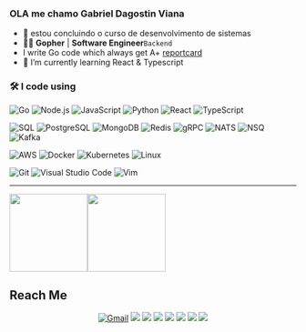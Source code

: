 ### OLA me chamo Gabriel Dagostin Viana

- 🔭 estou concluindo o curso de desenvolvimento de sistemas
- 🐱‍💻 **Gopher** | **Software Engineer**`Backend`
- I write Go code which always get A+ [reportcard](https://github.com/gojp/goreportcard)
- 🌱 I’m currently learning React & Typescript

### 🛠 I code using

![Go](https://img.shields.io/badge/-Go-05122A?style=flat&logo=go)
![Node.js](https://img.shields.io/badge/-Node.js-05122A?&logo=node.js)
![JavaScript](https://img.shields.io/badge/-JavaScript-05122A?&logo=JavaScript)
![Python](https://img.shields.io/badge/-Python-05122A?&logo=Python)
![React](https://img.shields.io/badge/-React-05122A?&logo=React)
![TypeScript](https://img.shields.io/badge/-TypeScript-05122A?&logo=TypeScript)

![SQL](https://img.shields.io/badge/-SQL-05122A?&logo=MySQL)
![PostgreSQL](https://img.shields.io/badge/-PostgreSQL-05122A?style=flat&logo=PostgreSQL)
![MongoDB](https://img.shields.io/badge/-MongoDB-05122A?style=flat&logo=MongoDB)
![Redis](https://img.shields.io/badge/-Redis-05122A?style=flat&logo=Redis)
![gRPC](https://img.shields.io/badge/-gRPC-05122A?style=flat&logo=grpc)
![NATS](./asset/nats.svg)
![NSQ](./asset/nsq.svg)
![Kafka](https://img.shields.io/badge/-Kafka-05122A?style=flat&logo=apache-kafka)

![AWS](https://img.shields.io/badge/-AWS-05122A?&logo=Amazon-AWS&logoColor=F90)
![Docker](https://img.shields.io/badge/-Docker-05122A?&logo=Docker)
![Kubernetes](https://img.shields.io/badge/-Kubernetes-05122A?&logo=Kubernetes)
![Linux](https://img.shields.io/badge/-Linux-05122A?&logo=Linux)

![Git](https://img.shields.io/badge/-Git-05122A?style=flat&logo=git)
![Visual Studio Code](https://img.shields.io/badge/-VS%20Code-05122A?style=flat&logo=visual-studio-code&logoColor=007ACC)
![Vim](https://img.shields.io/badge/-VIM-05122A?style=flat&logo=neovim)

---

<img height="137px" src="https://github-readme-stats.vercel.app/api?username=manigandand&hide_title=true&hide_border=flase&show_icons=true&include_all_commits=true&count_private=true&line_height=21&&theme=tokyonight" /><img height="137px" src="https://github-readme-stats.vercel.app/api/top-langs/?username=manigandand&hide=php,html&hide_title=true&hide_border=true&layout=compact&langs_count=7&theme=tokyonight" />

## Reach Me

<p id="socialIcons" align="center">
    <a href="mailto:manigandan.jeff@gmail.com">
        <img alt="Gmail" src="https://mail.google.com/mail/u/1/#inbox" /></a>
    <a href="https://linkedin.com/in/manigandand" alt="LinkedIn">
        <img src="https://www.linkedin.com/in/gabriel-dagostin-viana-805594366/" /></a>
    <a href="https://stackoverflow.com/users/4201748/manigandand" alt="StackOverflow">
        <img src="https://img.shields.io/badge/-manigandand-FE7A16?style=flat-square&logo=stack-overflow&logoColor=FE7A16&labelColor=white" /></a>
    <a href="https://hub.docker.com/u/manigandanjeff" alt="Dockor">
        <img src="https://img.shields.io/badge/-manigandanjeff-2496ed?style=flat-square&logo=docker&logoColor=white" /></a>
    <a href="https://medium.com/@manigandand" alt="Medium">
        <img src="https://img.shields.io/badge/-@manigandand-03a57a?style=flat-square&logo=Medium&labelColor=000000" /></a>
    <a href="https://twitter.com/manigandanjeff" alt="Twitter">
        <img src="https://img.shields.io/badge/-manigandanjeff-1DA1F2?style=flat-square&logo=twitter&logoColor=1DA1F2&labelColor=000" /></a>
    <a href="https://instagram.com/manigandanjeff" alt="Instagram">
        <img src="https://img.shields.io/badge/-manigandanjeff-E4405F?style=flat-square&logo=instagram&logoColor=white" /></a>
    <a href="https://manigandand.com" alt="website">
        <img src="https://img.shields.io/badge/-manigandand.com-242424?style=flat-square&logo=circle&logoColor=white" /></a>
</p>
